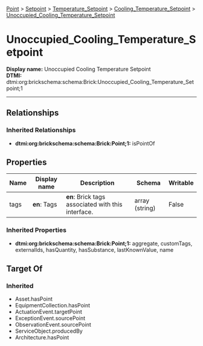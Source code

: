 [Point](../../../Point.md) > [Setpoint](../../Setpoint.md) > [Temperature_Setpoint](../Temperature_Setpoint.md) > [Cooling_Temperature_Setpoint](Cooling_Temperature_Setpoint.md) > [Unoccupied_Cooling_Temperature_Setpoint](#)
# Unoccupied_Cooling_Temperature_Setpoint

**Display name:** Unoccupied Cooling Temperature Setpoint<br />
**DTMI:** dtmi:org:brickschema:schema:Brick:Unoccupied_Cooling_Temperature_Setpoint;1

---
## Relationships
### Inherited Relationships
* **dtmi:org:brickschema:schema:Brick:Point;1:** isPointOf
## Properties
|Name|Display name|Description|Schema|Writable|
|-|-|-|-|-|
|tags|**en**: Tags|**en**: Brick tags associated with this interface.|array (string)|False|
### Inherited Properties
* **dtmi:org:brickschema:schema:Brick:Point;1:** aggregate, customTags, externalIds, hasQuantity, hasSubstance, lastKnownValue, name
## Target Of
### Inherited
* Asset.hasPoint
* EquipmentCollection.hasPoint
* ActuationEvent.targetPoint
* ExceptionEvent.sourcePoint
* ObservationEvent.sourcePoint
* ServiceObject.producedBy
* Architecture.hasPoint
